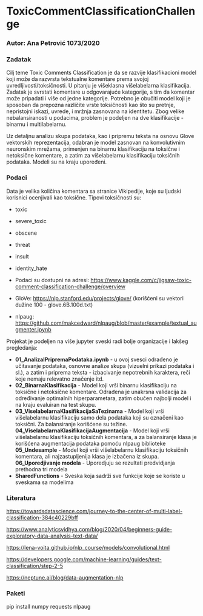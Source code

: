 # ToxicCommentClassificationChallenge

### Autor:  Ana Petrović 1073/2020


### Zadatak
Cilj teme Toxic Comments Classification je da se razvije klasifikacioni model koji može da razvrsta tekstualne komentare prema svojoj uvredljivosti/toksičnosti. U pitanju je višeklasna višelabelarna klasifikacija. Zadatak je svrstati komentare u odgovarajuće kategorije, s tim da komentar može pripadati i više od jedne kategorije. Potrebno je obučiti model koji je sposoban da prepozna različite vrste toksičnosti kao što su pretnje, nepristojni iskazi, uvrede, i mržnja zasnovana na identitetu. 
Zbog velike nebalansiranosti u podacima, problem je podeljen na dve klasifikacije - binarnu i multilabelarnu.

Uz detaljnu analizu skupa podataka, kao i pripremu teksta na osnovu Glove vektorskih reprezentacija, odabran je model zasnovan na konvolutivnim neuronskim mrežama, primenjen na binarnu klasifikaciju na toksične i netoksične komentare, a zatim za višelabelarnu klasifikaciju toksičnih podataka. Modeli su na kraju upoređeni.

### Podaci

Data je velika količina komentara sa stranice Vikipedije, koje su ljudski korisnici ocenjivali kao toksične. Tipovi toksičnosti su: 

- toxic
- severe_toxic
- obscene
- threat
- insult
- identity_hate


- Podaci su dostupni na adresi: https://www.kaggle.com/c/jigsaw-toxic-comment-classification-challenge/overview
- GloVe: https://nlp.stanford.edu/projects/glove/ (korišćeni su vektori dužine 100 -  glove.6B.100d.txt)
- nlpaug: https://github.com/makcedward/nlpaug/blob/master/example/textual_augmenter.ipynb

Projekat je podeljen na više jupyter sveski radi bolje organizacije i lakšeg pregledanja: 

- **01_AnalizaIPripremaPodataka.ipynb** - u ovoj svesci odrađeno je učitavanje podataka, osnovne analize skupa (vizuelni prikazi podataka i sl.), a zatim i priprema teksta - izbacivanje nepotrebnih karaktera, reči koje nemaju relevatno značenje itd. 
- **02_BinarnaKlasifikacija** - Model koji vrši binarnu klasifikaciju na toksične i netoksične komentare. Odrađena je unakrsna validacija za određivanje optimalnih hiperparametara, zatim obučen najbolji model i na kraju evaluiran na test skupu.
- **03_ViselabelarnaKlasifikacijaSaTezinama** - Model koji vrši  višelabelarnu klasifikaciju samo dela podataka koji su označeni kao toksični. Za balansiranje korišćene su težine.
**04_ViselabelarnaKlasifikacijaAugmentacija** - Model koji vrši višelabelarnu klasifikaciju toksičnih komentara, a za balansiranje klasa je korišćena augmentacija podataka pomoću nlpaug biblioteke
**05_Undesample** - Model koji vrši višelabelarnu klasifikaciju toksičnih komentara, ali najzastupljenija klasa je izbačena iz skupa.
**06_Uporedjivanje modela** - Uporedjuju se rezultati predvidjanja prethodna tri modela
- **SharedFunctions** - Sveska koja sadrži sve funkcije koje se koriste u sveskama sa modelima


### Literatura
https://towardsdatascience.com/journey-to-the-center-of-multi-label-classification-384c40229bff

https://www.analyticsvidhya.com/blog/2020/04/beginners-guide-exploratory-data-analysis-text-data/

https://lena-voita.github.io/nlp_course/models/convolutional.html

https://developers.google.com/machine-learning/guides/text-classification/step-2-5

https://neptune.ai/blog/data-augmentation-nlp

### Paketi 
pip install numpy requests nlpaug
